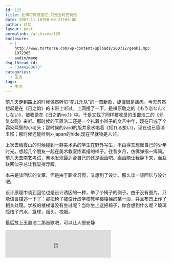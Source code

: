 ```yaml
---
id: 125
title: 此情可待成追忆,只是当时已惘然
date: 2007-11-10T00:09:27+00:00
author: 愆伏
layout: post
permalink: /archives/125
enclosure:
  - |
    http://www.tortorse.com/wp-content/uploads/200712/genki.mp3
    1972365
    audio/mpeg
dsq_thread_id:
  - "3444280673"
categories:
  - 生活
tags:
  - 生活
---
```

前几天走到路上的时候偶然听见“花儿乐队”的一首新歌，旋律很是熟悉。今天忽然想起是在《日之韵》的卡带上听过。上网搜了一下，是槙原敬之的《もう恋なんてしない》，被收录在《日之韵no.1》中。于是又找了同样被收录的玉置浩二的《元気な町》来听。那时候的玉置浩二还是一个扎着小辫子的文艺中年，现在已成了个霜染两鬓的小老头；那时候的zard的版井泉水唱着《摇れる想い》，现在也已香消玉殒；那时候还能听到x-japan的hide,现在早就物是人非。 

上次去栖霞山的时候碰到一群美术系的学生在野外写生，不由得又想起自己的少年时光。想起几个朋友一起在美术教室练素描的样子。往昔岁月，仿佛弹指一挥间。前几天去南艺考试，蓦地发现最适合自己的还是画画吧。画画能让我静下来，而互联网似乎总让我显得浮躁。 

本来是谈回忆的文章，但是由于职业习惯，又想到了设计。那么谈一谈回忆与设计吧。 

设计原理中谈到回忆也是设计诱因的一种，举了个椅子的例子。由于没有图片，只能语言描述一下了：那把椅子被设计成学校教学楼楼梯的某一段，并且布景上作了相关处理。学校的楼梯谁没有坐过呢？当你坐上这把椅子，你会想到什么呢？玻璃瓶桔子汽水，篮球，烟头，校服。 

最后放上玉置浩二那首歌吧，可以让人很安静

<iframe width="330" height="86" frameborder="no" border="0" src="https://music.163.com/outchain/player?type=2&id=524146&auto=1&height=66"></iframe>